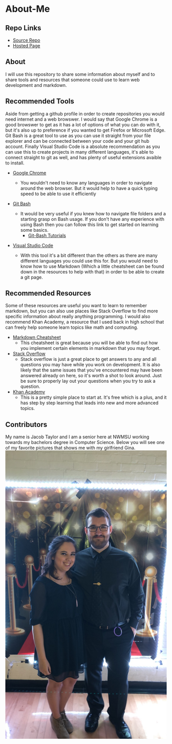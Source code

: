 # About-Me

## Repo Links

- [Source Repo](https://github.com/JacobTaylorNWMSU/P1)
- [Hosted Page](https://jacobtaylornwmsu.github.io/P1/)

## About

I will use this repository to share some information about myself and to share tools and resources that someone could use to learn web development and markdown.

## Recommended Tools
Aside from getting a github profile in order to create repositories you would need internet and a web browswer. I would say that Google Chrome is a good browswer to get as it has a lot of options of what you can do with it, but it's also up to preference if you wanted to get Firefox or Microsoft Edge. Git Bash is a great tool to use as you can use it straight from your file explorer and can be connected between your code and your git hub account. Finally Visual Studio Code is a absolute recommendation as you can use this to create projects in many different languages, it's able to connect straight to git as well, and has plenty of useful extensions avaible to install.

- [Google Chrome](https://www.google.com/chrome/?brand=CHBD&gclid=Cj0KCQjw753rBRCVARIsANe3o44WuY4nYtPJltWqdo-q6BfJKBdjeP-ARLLCB5knBA7f-X04KDptFysaAn1KEALw_wcB&gclsrc=aw.ds)
    - You wouldn't need to know any languages in order to navigate around the web browser. But it would help to have a quick typing speed to be able to use it efficiently

- [Git Bash](https://gitforwindows.org/)
    - It would be very useful if you knew how to navigate file folders and a starting grasp on Bash usage. If you don't have any experience with using Bash then you can follow this link to get started on learning some basics.
        - [Git-Bash Tutorials](https://www.atlassian.com/git/tutorials/git-bash)
- [Visual Studio Code](https://code.visualstudio.com/)
    - With this tool it's a bit different than the others as there are many different languages you could use this for. But you would need to know how to use Markdown (Which a little cheatsheet can be found down in the resources to help with that) in order to be able to create a git page. 

## Recommended Resources
Some of these resources are useful you want to learn to remember markdown, but you can also use places like Stack Overflow to find more specific information about really anything programming. I would also recommend Khan Academy, a resource that I used back in high school that can freely help someone learn topics like math and computing. 

- [Markdown Cheatsheet](https://github.com/adam-p/markdown-here/wiki/Markdown-Cheatsheet#links)
    - This cheatsheet is great because you will be able to find out how you implement certain elements in markdown that you may forget.
- [Stack Overflow](https://stackoverflow.com/)
    - Stack overflow is just a great place to get answers to any and all questions you may have while you work on development. It is also likely that the same issues that you've encountered may have been answered already on here, so it's worth a shot to look around. Just be sure to properly lay out your questions when you try to ask a question.
- [Khan Academy](https://www.khanacademy.org/computing/computer-programming)
    - This is a pretty simple place to start at. It's free which is a plus, and it has step by step learning that leads into new and more advanced topics.

## Contributors
My name is Jacob Taylor and I am a senior here at NWMSU working towards my bachelors degree in Computer Science. Below you will see one of my favorite pictures that shows me with my girlfriend Gina. 
![alt-text](https://github.com/JacobTaylorNWMSU/P1/blob/master/IMG_0022.JPG?raw=true)


